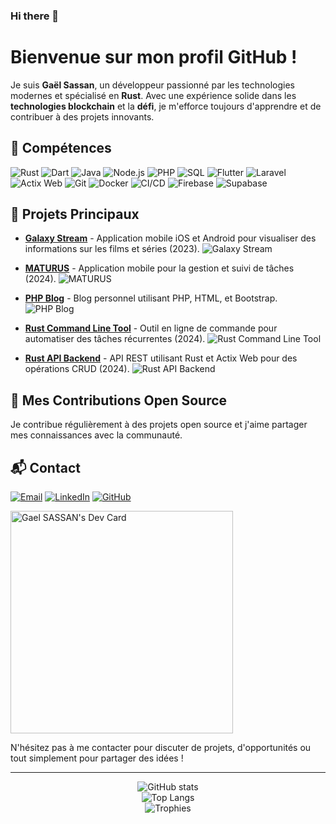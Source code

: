 ### Hi there 👋


# Bienvenue sur mon profil GitHub !

Je suis **Gaël Sassan**, un développeur passionné par les technologies modernes et spécialisé en **Rust**. Avec une expérience solide dans les **technologies blockchain** et la **défi**, je m'efforce toujours d'apprendre et de contribuer à des projets innovants.

## 🚀 Compétences

<p align="left">
  <img src="https://img.shields.io/badge/Rust-000000?style=for-the-badge&logo=rust&logoColor=white" alt="Rust" />
  <img src="https://img.shields.io/badge/Dart-0175C2?style=for-the-badge&logo=dart&logoColor=white" alt="Dart" />
  <img src="https://img.shields.io/badge/Java-007396?style=for-the-badge&logo=java&logoColor=white" alt="Java" />
  <img src="https://img.shields.io/badge/Node.js-43853D?style=for-the-badge&logo=node.js&logoColor=white" alt="Node.js" />
  <img src="https://img.shields.io/badge/PHP-777BB4?style=for-the-badge&logo=php&logoColor=white" alt="PHP" />
  <img src="https://img.shields.io/badge/SQL-4479A1?style=for-the-badge&logo=mysql&logoColor=white" alt="SQL" />
  <img src="https://img.shields.io/badge/Flutter-02569B?style=for-the-badge&logo=flutter&logoColor=white" alt="Flutter" />
  <img src="https://img.shields.io/badge/Laravel-FF2D20?style=for-the-badge&logo=laravel&logoColor=white" alt="Laravel" />
  <img src="https://img.shields.io/badge/Actix_Web-000000?style=for-the-badge&logo=actix-web&logoColor=white" alt="Actix Web" />
  <img src="https://img.shields.io/badge/Git-F05032?style=for-the-badge&logo=git&logoColor=white" alt="Git" />
  <img src="https://img.shields.io/badge/Docker-2496ED?style=for-the-badge&logo=docker&logoColor=white" alt="Docker" />
  <img src="https://img.shields.io/badge/CI%2FCD-006400?style=for-the-badge&logo=github-actions&logoColor=white" alt="CI/CD" />
  <img src="https://img.shields.io/badge/Firebase-FFCA28?style=for-the-badge&logo=firebase&logoColor=white" alt="Firebase" />
  <img src="https://img.shields.io/badge/Supabase-3ECF8E?style=for-the-badge&logo=supabase&logoColor=white" alt="Supabase" />
</p>

## 🌱 Projets Principaux

- **[Galaxy Stream](https://github.com/ClichyMercury/galaxy-stream)** - Application mobile iOS et Android pour visualiser des informations sur les films et séries (2023).
  ![Galaxy Stream](https://via.placeholder.com/600x200.png?text=Galaxy+Stream)

- **[MATURUS](https://github.com/ClichyMercury/maturus)** - Application mobile pour la gestion et suivi de tâches (2024).
  ![MATURUS](https://via.placeholder.com/600x200.png?text=MATURUS)

- **[PHP Blog](https://github.com/ClichyMercury/php-blog)** - Blog personnel utilisant PHP, HTML, et Bootstrap.
  ![PHP Blog](https://via.placeholder.com/600x200.png?text=PHP+Blog)

- **[Rust Command Line Tool](https://github.com/ClichyMercury/rust-cli-tool)** - Outil en ligne de commande pour automatiser des tâches récurrentes (2024).
  ![Rust Command Line Tool](https://via.placeholder.com/600x200.png?text=Rust+Command+Line+Tool)

- **[Rust API Backend](https://github.com/ClichyMercury/rust-api-backend)** - API REST utilisant Rust et Actix Web pour des opérations CRUD (2024).
  ![Rust API Backend](https://via.placeholder.com/600x200.png?text=Rust+API+Backend)

## 🎨 Mes Contributions Open Source

Je contribue régulièrement à des projets open source et j'aime partager mes connaissances avec la communauté.

## 📬 Contact

<p align="left">
  <a href="mailto:gaelelscientifico@outlook.com"><img src="https://img.shields.io/badge/Email-D14836?style=for-the-badge&logo=gmail&logoColor=white" alt="Email" /></a>
  <a href="https://www.linkedin.com/in/gael-yad-eugene-sassan-17a69b1b6/"><img src="https://img.shields.io/badge/LinkedIn-0A66C2?style=for-the-badge&logo=linkedin&logoColor=white" alt="LinkedIn" /></a>
  <a href="https://github.com/ClichyMercury"><img src="https://img.shields.io/badge/GitHub-181717?style=for-the-badge&logo=github&logoColor=white" alt="GitHub" /></a>
</p>

<a href="https://app.daily.dev/gaelsassan"><img src="https://api.daily.dev/devcards/v2/Yph9ft4d4r315dV4hdMlv.png?r=888&type=default" width="356" alt="Gael SASSAN's Dev Card"/></a>


N'hésitez pas à me contacter pour discuter de projets, d'opportunités ou tout simplement pour partager des idées !

---

<div align="center">
  <img src="https://github-readme-stats.vercel.app/api?username=ClichyMercury&show_icons=true&theme=radical" alt="GitHub stats" />
</div>

<div align="center">
  <img src="https://github-readme-stats.vercel.app/api/top-langs/?username=ClichyMercury&layout=compact&theme=radical" alt="Top Langs" />
</div>

<div align="center">
  <img src="https://github-profile-trophy.vercel.app/?username=ClichyMercury&theme=onedark&margin-w=15&margin-h=15" alt="Trophies" />
</div>

